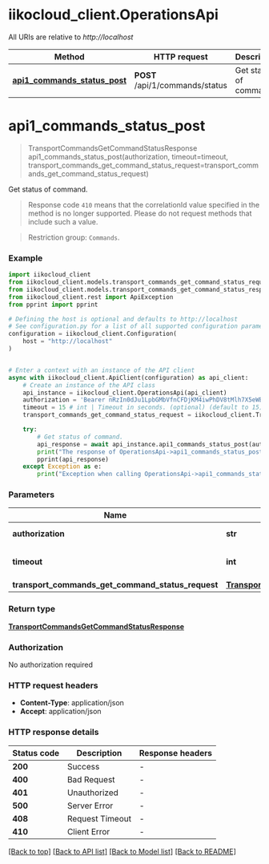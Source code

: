 # iikocloud_client.OperationsApi

All URIs are relative to *http://localhost*

Method | HTTP request | Description
------------- | ------------- | -------------
[**api1_commands_status_post**](OperationsApi.md#api1_commands_status_post) | **POST** /api/1/commands/status | Get status of command.


# **api1_commands_status_post**
> TransportCommandsGetCommandStatusResponse api1_commands_status_post(authorization, timeout=timeout, transport_commands_get_command_status_request=transport_commands_get_command_status_request)

Get status of command.

> Response code `410` means that the correlationId value specified in the method is no longer supported.
Please do not request methods that include such a value.

 > Restriction group: `Commands`.

### Example


```python
import iikocloud_client
from iikocloud_client.models.transport_commands_get_command_status_request import TransportCommandsGetCommandStatusRequest
from iikocloud_client.models.transport_commands_get_command_status_response import TransportCommandsGetCommandStatusResponse
from iikocloud_client.rest import ApiException
from pprint import pprint

# Defining the host is optional and defaults to http://localhost
# See configuration.py for a list of all supported configuration parameters.
configuration = iikocloud_client.Configuration(
    host = "http://localhost"
)


# Enter a context with an instance of the API client
async with iikocloud_client.ApiClient(configuration) as api_client:
    # Create an instance of the API class
    api_instance = iikocloud_client.OperationsApi(api_client)
    authorization = 'Bearer nRzIn0dJu1LpbGMbVfnCFDjKM4iwPhDV8tMlh7X5eWBR64iw' # str | Authorization token.
    timeout = 15 # int | Timeout in seconds. (optional) (default to 15)
    transport_commands_get_command_status_request = iikocloud_client.TransportCommandsGetCommandStatusRequest() # TransportCommandsGetCommandStatusRequest |  (optional)

    try:
        # Get status of command.
        api_response = await api_instance.api1_commands_status_post(authorization, timeout=timeout, transport_commands_get_command_status_request=transport_commands_get_command_status_request)
        print("The response of OperationsApi->api1_commands_status_post:\n")
        pprint(api_response)
    except Exception as e:
        print("Exception when calling OperationsApi->api1_commands_status_post: %s\n" % e)
```



### Parameters


Name | Type | Description  | Notes
------------- | ------------- | ------------- | -------------
 **authorization** | **str**| Authorization token. | 
 **timeout** | **int**| Timeout in seconds. | [optional] [default to 15]
 **transport_commands_get_command_status_request** | [**TransportCommandsGetCommandStatusRequest**](TransportCommandsGetCommandStatusRequest.md)|  | [optional] 

### Return type

[**TransportCommandsGetCommandStatusResponse**](TransportCommandsGetCommandStatusResponse.md)

### Authorization

No authorization required

### HTTP request headers

 - **Content-Type**: application/json
 - **Accept**: application/json

### HTTP response details

| Status code | Description | Response headers |
|-------------|-------------|------------------|
**200** | Success |  -  |
**400** | Bad Request |  -  |
**401** | Unauthorized |  -  |
**500** | Server Error |  -  |
**408** | Request Timeout |  -  |
**410** | Client Error |  -  |

[[Back to top]](#) [[Back to API list]](../README.md#documentation-for-api-endpoints) [[Back to Model list]](../README.md#documentation-for-models) [[Back to README]](../README.md)

